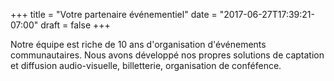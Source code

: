 +++
title = "Votre partenaire événementiel"
date = "2017-06-27T17:39:21-07:00"
draft = false
+++

Notre équipe est riche de 10 ans d'organisation d'événements communautaires. Nous avons développé nos propres solutions 
de captation et diffusion audio-visuelle, billetterie, organisation de conféfence.
